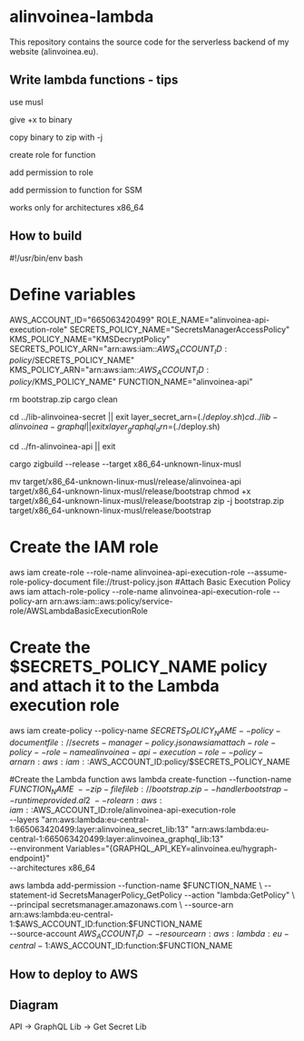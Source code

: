 # alinvoinea-lambda

This repository contains the source code for the serverless backend of my website (alinvoinea.eu).

## Write lambda functions - tips
use musl

give +x to binary 

copy binary to zip with -j 

create role for function

add permission to role

add permission to function for SSM

works only for architectures x86_64


## How to build
#!/usr/bin/env bash

# Define variables
AWS_ACCOUNT_ID="665063420499"
ROLE_NAME="alinvoinea-api-execution-role"
SECRETS_POLICY_NAME="SecretsManagerAccessPolicy"
KMS_POLICY_NAME="KMSDecryptPolicy"
SECRETS_POLICY_ARN="arn:aws:iam::$AWS_ACCOUNT_ID:policy/$SECRETS_POLICY_NAME"
KMS_POLICY_ARN="arn:aws:iam::$AWS_ACCOUNT_ID:policy/$KMS_POLICY_NAME"
FUNCTION_NAME="alinvoinea-api"

rm bootstrap.zip
cargo clean

cd ../lib-alinvoinea-secret || exit
layer_secret_arn=$(./deploy.sh)
cd ../lib-alinvoinea-graphql || exitx
layer_graphql_arn=$(./deploy.sh)

cd ../fn-alinvoinea-api || exit

cargo zigbuild --release --target x86_64-unknown-linux-musl

mv target/x86_64-unknown-linux-musl/release/alinvoinea-api target/x86_64-unknown-linux-musl/release/bootstrap
chmod +x target/x86_64-unknown-linux-musl/release/bootstrap
zip -j bootstrap.zip target/x86_64-unknown-linux-musl/release/bootstrap

# Create the IAM role
aws iam create-role --role-name alinvoinea-api-execution-role --assume-role-policy-document file://trust-policy.json
#Attach Basic Execution Policy
aws iam attach-role-policy --role-name alinvoinea-api-execution-role --policy-arn arn:aws:iam::aws:policy/service-role/AWSLambdaBasicExecutionRole
# Create the $SECRETS_POLICY_NAME policy and attach it to the Lambda execution role
aws iam create-policy --policy-name $SECRETS_POLICY_NAME --policy-document file://secrets-manager-policy.json
aws iam attach-role-policy --role-name alinvoinea-api-execution-role --policy-arn arn:aws:iam::$AWS_ACCOUNT_ID:policy/$SECRETS_POLICY_NAME

#Create the Lambda function
aws lambda create-function --function-name $FUNCTION_NAME \
  --zip-file fileb://bootstrap.zip --handler bootstrap --runtime provided.al2 \
  --role arn:aws:iam::$AWS_ACCOUNT_ID:role/alinvoinea-api-execution-role \
  --layers "arn:aws:lambda:eu-central-1:665063420499:layer:alinvoinea_secret_lib:13" "arn:aws:lambda:eu-central-1:665063420499:layer:alinvoinea_graphql_lib:13" \
  --environment Variables="{GRAPHQL_API_KEY=alinvoinea.eu/hygraph-endpoint}" \
  --architectures x86_64

aws lambda add-permission --function-name $FUNCTION_NAME \
  --statement-id SecretsManagerPolicy_GetPolicy --action "lambda:GetPolicy" \
  --principal secretsmanager.amazonaws.com \
  --source-arn arn:aws:lambda:eu-central-1:$AWS_ACCOUNT_ID:function:$FUNCTION_NAME \
  --source-account $AWS_ACCOUNT_ID \
  --resource arn:aws:lambda:eu-central-1:$AWS_ACCOUNT_ID:function:$FUNCTION_NAME

## How to deploy to AWS

## Diagram


API -> GraphQL Lib -> Get Secret Lib
